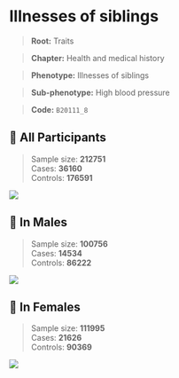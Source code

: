 # Illnesses of siblings
> **Root:** Traits  

> **Chapter:** Health and medical history  

> **Phenotype:** Illnesses of siblings  

> **Sub-phenotype:** High blood pressure  

> **Code:** `B20111_8`

## 🧪 All Participants  
> Sample size: **212751**  
> Cases: **36160**  
> Controls: **176591**
<img src="/Traits/Figures/ALL/B20111_8.png"/>
<CsvTable src="/Traits_Data/ALL/LG_B20111_8.csv" label="🔍 View full results" />

## 👨 In Males  
> Sample size: **100756**  
> Cases: **14534**  
> Controls: **86222**
<img src="/Traits/Figures/Male/B20111_8.png"/>
<CsvTable src="/Traits_Data/Male/LG_B20111_8.csv" label="🔍 View full results" />

## 👩 In Females  
> Sample size: **111995**  
> Cases: **21626**  
> Controls: **90369**
<img src="/Traits/Figures/Female/B20111_8.png"/>
<CsvTable src="/Traits_Data/Female/LG_B20111_8.csv" label="🔍 View full results" />
